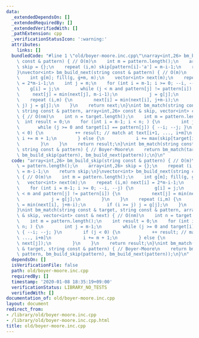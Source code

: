 ```yaml
---
data:
  _extendedDependsOn: []
  _extendedRequiredBy: []
  _extendedVerifiedWith: []
  _pathExtension: cpp
  _verificationStatusIcon: ':warning:'
  attributes:
    links: []
  bundledCode: "#line 1 \"old/boyer-moore.inc.cpp\"\narray<int,26> bm_build_skip(string\
    \ const & pattern) { // O(m)\n    int m = pattern.length();\n    array<int,26>\
    \ skip = {};\n    repeat (i,m) skip[pattern[i]-'a'] = m-i-1;\n    return skip;\n\
    }\nvector<int> bm_build_next(string const & pattern) { // O(m)\n    int m = pattern.length();\n\
    \    int g[m]; fill(g, g+m, m);\n    vector<int> next(m);\n    repeat (i,m) next[i]\
    \ = 2*m-i-1;\n    int j = m;\n    for (int i = m-1; i >= 0; --i, --j) {\n    \
    \    g[i] = j;\n        while (j < m and pattern[j] != pattern[i]) {\n       \
    \     next[j] = min(next[j], m-i-1);\n            j = g[j];\n        }\n    }\n\
    \    repeat (i,m) {\n        next[i] = min(next[i], j+m-i);\n        if (i >=\
    \ j) j = g[j];\n    }\n    return next;\n}\nint bm_match(string const & target,\
    \ string const & pattern, array<int,26> const & skip, vector<int> const & next)\
    \ { // O(nm)\n    int n = target.length();\n    int m = pattern.length();\n  \
    \  int result = 0;\n    for (int i = m-1; i < n; ) {\n        int j = m-1;\n \
    \       while (j >= 0 and target[i] == pattern[j]) { --i; --j; }\n        if (j\
    \ < 0) {\n            ++ result; // match at text[i+1, ..., i+m]\n           \
    \ i += m + 1;\n        } else {\n            i += max(skip[target[i]-'a'], next[j]);\n\
    \        }\n    }\n    return result;\n}\nint bm_match(string const & target,\
    \ string const & pattern) { // Boyer-Moore\n    return bm_match(target, pattern,\
    \ bm_build_skip(pattern), bm_build_next(pattern));\n}\n"
  code: "array<int,26> bm_build_skip(string const & pattern) { // O(m)\n    int m\
    \ = pattern.length();\n    array<int,26> skip = {};\n    repeat (i,m) skip[pattern[i]-'a']\
    \ = m-i-1;\n    return skip;\n}\nvector<int> bm_build_next(string const & pattern)\
    \ { // O(m)\n    int m = pattern.length();\n    int g[m]; fill(g, g+m, m);\n \
    \   vector<int> next(m);\n    repeat (i,m) next[i] = 2*m-i-1;\n    int j = m;\n\
    \    for (int i = m-1; i >= 0; --i, --j) {\n        g[i] = j;\n        while (j\
    \ < m and pattern[j] != pattern[i]) {\n            next[j] = min(next[j], m-i-1);\n\
    \            j = g[j];\n        }\n    }\n    repeat (i,m) {\n        next[i]\
    \ = min(next[i], j+m-i);\n        if (i >= j) j = g[j];\n    }\n    return next;\n\
    }\nint bm_match(string const & target, string const & pattern, array<int,26> const\
    \ & skip, vector<int> const & next) { // O(nm)\n    int n = target.length();\n\
    \    int m = pattern.length();\n    int result = 0;\n    for (int i = m-1; i <\
    \ n; ) {\n        int j = m-1;\n        while (j >= 0 and target[i] == pattern[j])\
    \ { --i; --j; }\n        if (j < 0) {\n            ++ result; // match at text[i+1,\
    \ ..., i+m]\n            i += m + 1;\n        } else {\n            i += max(skip[target[i]-'a'],\
    \ next[j]);\n        }\n    }\n    return result;\n}\nint bm_match(string const\
    \ & target, string const & pattern) { // Boyer-Moore\n    return bm_match(target,\
    \ pattern, bm_build_skip(pattern), bm_build_next(pattern));\n}\n"
  dependsOn: []
  isVerificationFile: false
  path: old/boyer-moore.inc.cpp
  requiredBy: []
  timestamp: '2020-01-08 18:35:19+09:00'
  verificationStatus: LIBRARY_NO_TESTS
  verifiedWith: []
documentation_of: old/boyer-moore.inc.cpp
layout: document
redirect_from:
- /library/old/boyer-moore.inc.cpp
- /library/old/boyer-moore.inc.cpp.html
title: old/boyer-moore.inc.cpp
---
```

